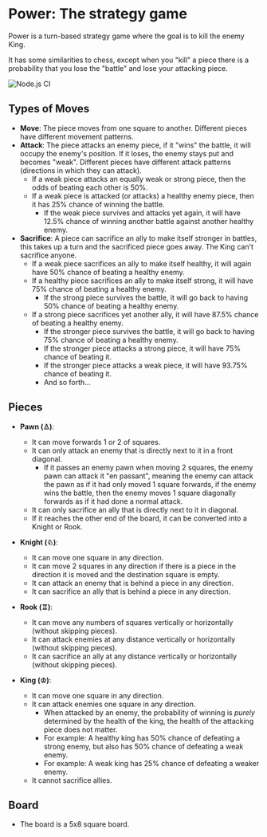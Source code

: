 # Power: The strategy game

Power is a turn-based strategy game where the goal is to kill the enemy King.

It has some similarities to chess, except when you "kill" a piece there is a probability that you lose the "battle" and lose your attacking piece.

![Node.js CI](https://github.com/marcel-valdez/power/workflows/Node.js%20CI/badge.svg?branch=master&event=push)


## Types of Moves

- **Move**: The piece moves from one square to another. Different pieces have different movement patterns.
- **Attack**: The piece attacks an enemy piece, if it "wins" the battle, it will occupy the enemy's position. If it loses, the enemy stays put and becomes "weak". Different pieces have different attack patterns (directions in which they can attack).
  - If a weak piece attacks an equally weak or strong piece, then the odds of beating each other is 50%.
  - If a weak piece is attacked (or attacks) a healthy enemy piece, then it has 25% chance of winning the battle.
    - If the weak piece survives and attacks yet again, it will have 12.5% chance of winning another battle against another healthy enemy.
- **Sacrifice**: A piece can sacrifice an ally to make itself stronger in battles, this takes up a
turn and the sacrificed piece goes away. The King can't sacrifice anyone.
  - If a weak piece sacrifices an ally to make itself healthy, it will again have 50% chance of
  beating a healthy enemy.
  - If a healthy piece sacrifices an ally to make itself strong, it will have 75% chance of beating
  a healthy enemy.
    - If the strong piece survives the battle, it will go back to having 50% chance of beating a
    healthy enemy.
  - If a strong piece sacrifices yet another ally, it will have 87.5% chance of beating a healthy
  enemy.
    - If the stronger piece survives the battle, it will go back to having 75% chance of beating a
    healthy enemy.
    - If the stronger piece attacks a strong piece, it will have 75% chance of beating it.
    - If the stronger piece attacks a weak piece, it will have 93.75% chance of beating it.
    - And so forth...

## Pieces

- **Pawn (♙)**:
  - It can move forwards 1 or 2 of squares.
  - It can only attack an enemy that is directly next to it in a front diagonal.
    - If it passes an enemy pawn when moving 2 squares, the enemy pawn can attack it "en passant",
    meaning the enemy can attack the pawn as if it had only moved 1 square forwards, if the enemy
    wins the battle, then the enemy moves 1 square diagonally forwards as if it had done a normal
    attack.
  - It can only sacrifice an ally that is directly next to it in diagonal.
  - If it reaches the other end of the board, it can be converted into a Knight or Rook.

- **Knight (♘)**:
  - It can move one square in any direction.
  - It can move 2 squares in any direction if there is a piece in the direction it is moved and the destination square is empty.
  - It can attack an enemy that is behind a piece in any direction.
  - It can sacrifice an ally that is behind a piece in any direction.

- **Rook (♖)**:
  - It can move any numbers of squares vertically or horizontally (without skipping pieces).
  - It can attack enemies at any distance vertically or horizontally (without skipping pieces).
  - It can sacrifice an ally at any distance vertically or horizontally (without skipping pieces).

- **King (♔)**:
  - It can move one square in any direction.
  - It can attack enemies one square in any direction.
    - When attacked by an enemy, the probability of winning is *purely* determined by the health of the king, the health of the attacking piece does not matter.
    - For example: A healthy king has 50% chance of defeating a strong enemy, but also has 50% chance of defeating a weak enemy.
    - For example: A weak king has 25% chance of defeating a weaker enemy.
  - It cannot sacrifice allies.

## Board

- The board is a 5x8 square board.
